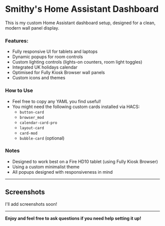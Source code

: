# Smithy's Home Assistant Dashboard

This is my custom Home Assistant dashboard setup, designed for a clean, modern wall panel display.

### Features:
- Fully responsive UI for tablets and laptops
- Dynamic popups for room controls
- Custom lighting controls (lights-on counters, room light toggles)
- Integrated UK holidays calendar
- Optimised for Fully Kiosk Browser wall panels
- Custom icons and themes

### How to Use
- Feel free to copy any YAML you find useful!
- You might need the following custom cards installed via HACS:
  - `button-card`
  - `browser_mod`
  - `calendar-card-pro`
  - `layout-card`
  - `card-mod`
  - `bubble-card` (optional)
  
### Notes
- Designed to work best on a Fire HD10 tablet (using Fully Kiosk Browser)
- Using a custom minimalist theme
- All popups designed with responsiveness in mind

---

## Screenshots
I'll add screenshots soon!

---

**Enjoy and feel free to ask questions if you need help setting it up!**
